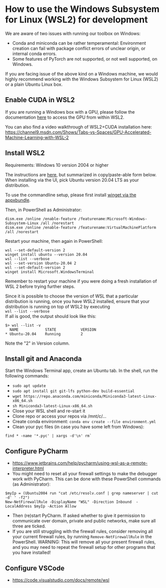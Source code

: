 # How to use the Windows Subsystem for Linux (WSL2) for development

We are aware of two issues with running our toolbox on Windows:

- Conda and miniconda can be rather temperamental: Environment creation can fail with package conflict errors of unclear
  origin, or internal conda errors.
- Some features of PyTorch are not supported, or not well supported, on Windows.

If you are facing issue of the above kind on a Windows machine, we would highly recommend working with the Windows
Subsystem for Linux (WSL2) or a plain Ubuntu Linux box.

## Enable CUDA in WSL2

If you are running a Windows box with a GPU, please follow the documentation
[here](https://docs.microsoft.com/en-us/windows/win32/direct3d12/gpu-cuda-in-wsl) to access the GPU from within WSL2.

You can also find a video walkthrough of WSL2+CUDA installation
here: https://channel9.msdn.com/Shows/Tabs-vs-Spaces/GPU-Accelerated-Machine-Learning-with-WSL-2

## Install WSL2

Requirements: Windows 10 version 2004 or higher

The instructions are [here](https://docs.microsoft.com/en-us/windows/wsl/install-win10), but summarized in
copy/paste-able form below. When installing via the UI, pick Ubuntu version 20.04 LTS as your distribution.

To use the commandline setup, please first install
[winget via the appxbundle](https://github.com/microsoft/winget-cli/releases).

Then, in PowerShell as Administrator:

```
dism.exe /online /enable-feature /featurename:Microsoft-Windows-Subsystem-Linux /all /norestart
dism.exe /online /enable-feature /featurename:VirtualMachinePlatform /all /norestart
```

Restart your machine, then again in PowerShell:

```
wsl --set-default-version 2
winget install ubuntu --version 20.04
wsl --list --verbose
wsl --set-version Ubuntu-20.04 2
wsl --set-default-version 2
winget install Microsoft.WindowsTerminal
```

Remember to restart your machine if you were doing a fresh installation of WSL 2 before trying further steps.

Since it is possible to choose the version of WSL that a particular distribution is running, once you have WSL2
installed, ensure that your distribution is running on top of WSL2 by executing  
`wsl --list --verbose`  
If all is good, the output should look like this:

```
$> wsl --list -v
  NAME            STATE           VERSION
* Ubuntu-20.04    Running         2
```

Note the "2" in Version column.

## Install git and Anaconda

Start the Windows Terminal app, create an Ubuntu tab. In the shell, run the following commands:

- `sudo apt update`
- `sudo apt install git git-lfs python-dev build-essential`
- `wget https://repo.anaconda.com/miniconda/Miniconda3-latest-Linux-x86_64.sh`
- `sh Miniconda3-latest-Linux-x86_64.sh`
- Close your WSL shell and re-start it
- Clone repo or access your repos via /mnt/c/...
- Create conda environment: `conda env create --file environment.yml`
- Clean your pyc files (in case you have some left from Windows):

```
find * -name '*.pyc' | xargs -d'\n' rm`
```

## Configure PyCharm

- https://www.jetbrains.com/help/pycharm/using-wsl-as-a-remote-interpreter.html
- You might need to reset all your firewall settings to make the debugger work with PyCharm. This can be done with these
  PowerShell commands (as Administrator):

```
$myIp = (Ubuntu2004 run "cat /etc/resolv.conf | grep nameserver | cut -d' ' -f2")
New-NetFirewallRule -DisplayName "WSL" -Direction Inbound  -LocalAddress $myIp -Action Allow
```

- Then (re)start PyCharm. If asked whether to give it permission to communicate over domain, private and public
  networks, make sure all three are ticked.
- If you are still struggling with the firewall rules, consider removing all your current firewall rules, by running
  `Remove-NetFirewallRule` in the PowerShell. WARNING: This will remove all your present firewall rules, and you may
  need to repeat the firewall setup for other programs that you have installed!

## Configure VSCode

- https://code.visualstudio.com/docs/remote/wsl
